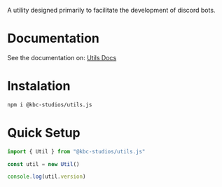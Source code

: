 A utility designed primarily to facilitate the development of discord bots.

# Documentation
See the documentation on: [Utils Docs](https://kbcstudios.github.io/utils/)

# Instalation
```sh
npm i @kbc-studios/utils.js
```

# Quick Setup
```ts
import { Util } from "@kbc-studios/utils.js"

const util = new Util()

console.log(util.version)
```
